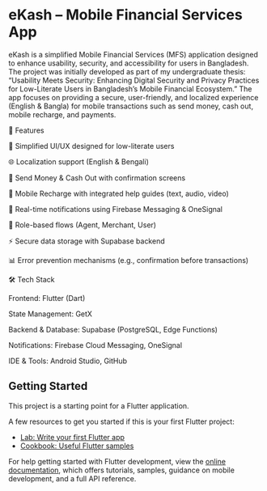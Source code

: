# eKash – Mobile Financial Services App

eKash is a simplified Mobile Financial Services (MFS) application designed to enhance usability, security, and accessibility for users in Bangladesh. The project was initially developed as part of my undergraduate thesis:
“Usability Meets Security: Enhancing Digital Security and Privacy Practices for Low-Literate Users in Bangladesh’s Mobile Financial Ecosystem.”
The app focuses on providing a secure, user-friendly, and localized experience (English & Bangla) for mobile transactions such as send money, cash out, mobile recharge, and payments.

🚀 Features

🔐 Simplified UI/UX designed for low-literate users

🌐 Localization support (English & Bengali)

💸 Send Money & Cash Out with confirmation screens

📱 Mobile Recharge with integrated help guides (text, audio, video)

📩 Real-time notifications using Firebase Messaging & OneSignal

👤 Role-based flows (Agent, Merchant, User)

⚡ Secure data storage with Supabase backend

📊 Error prevention mechanisms (e.g., confirmation before transactions)

🛠️ Tech Stack

Frontend: Flutter (Dart)

State Management: GetX

Backend & Database: Supabase (PostgreSQL, Edge Functions)

Notifications: Firebase Cloud Messaging, OneSignal

IDE & Tools: Android Studio, GitHub

## Getting Started

This project is a starting point for a Flutter application.

A few resources to get you started if this is your first Flutter project:

- [Lab: Write your first Flutter app](https://docs.flutter.dev/get-started/codelab)
- [Cookbook: Useful Flutter samples](https://docs.flutter.dev/cookbook)

For help getting started with Flutter development, view the
[online documentation](https://docs.flutter.dev/), which offers tutorials,
samples, guidance on mobile development, and a full API reference.
